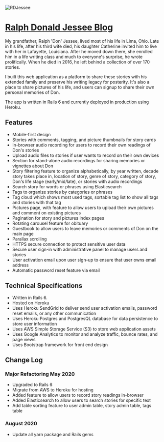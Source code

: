 ![RDJessee](https://s3.amazonaws.com/andre-pictures/grandpaSigBlack.jpg)
 
# [Ralph Donald Jessee Blog](https://ralphdonaldjessee.com/) 
 
My grandfather, Ralph 'Don' Jessee, lived most of his life in Lima, Ohio. Late in his life, after his third wife died, his daughter Catherine invited him to live with her in Lafayette, Louisiana. After he moved down there, she enrolled him in a life writing class and much to everyone's surprise, he wrote prolifically. When he died in 2016, he left behind a collection of over 170 stories.
 
I built this web application as a platform to share these stories with his extended family and preserve his writing legacy for posterity. It's also a place to share pictures of his life, and users can signup to share their own personal memories of Don. 
 
The app is written in Rails 6 and currently deployed in production using Heroku.
 
## Features
 
* Mobile-first design
* Stories with comments, tagging, and picture thumbnails for story cards
* In-browser audio recording for users to record their own readings of Don's stories
* Upload audio files to stories if user wants to record on their own devices
* Section for stand-alone audio recordings for sharing memories or vignettes about Don
* Story filtering feature to organize alphabetically, by year written, decade story takes place in, location of story, genre of story, category of story, Don's life stage (early/mid/late), or stories with audio recordings
* Search story for words or phrases using Elasticsearch
* Tags to organize stories by categories or phrases
* Tag cloud which shows most used tags, sortable tag list to show all tags and stories with that tag
* Pictures page, with feature to allow users to upload their own pictures and comment on existing pictures
* Pagination for story and pictures index pages
* Rotating carousel feature for obituary
* Guestbook to allow users to leave memories or comments of Don on the main page
* Parallax scrolling
* HTTPS secure connection to protect sensitive user data
* Secure user sign-in with administrative panel to manage users and stories
* User activation email upon user sign-up to ensure that user owns email address
* Automatic password reset feature via email
  
## Technical Specifications
 
* Written in Rails 6.
* Hosted on Heroku
* Uses Heroku SendGrid to deliver send user activation emails, password reset emails, or any other communication
* Uses Heroku Postgres and PostgresQL database for data persistence to store user information
* Uses AWS Simple Storage Service (S3) to store web application assets
* Uses Google Analytics to monitor and analyze traffic, bounce rates, and page views
* Uses Bootstrap framework for front end design

## Change Log

### Major Refactoring May 2020
* Upgraded to Rails 6 
* Migrate from AWS to Heroku for hosting
* Added feature to allow users to record story readings in-browser
* Added Elasticsearch to allow users to search stories for specific text
* Add table sorting feature to user admin table, story admin table, tags table
### August 2020
* Update all yarn package and Rails gems 
